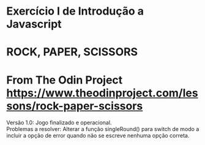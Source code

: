 # Exercício I de Introdução a Javascript
# ROCK, PAPER, SCISSORS
# From The Odin Project https://www.theodinproject.com/lessons/rock-paper-scissors
Versão 1.0: Jogo finalizado e operacional.<br>
Problemas a resolver: Alterar a função singleRound() para switch de modo a incluir a opção de error quando não se escreve nenhuma opção correta.